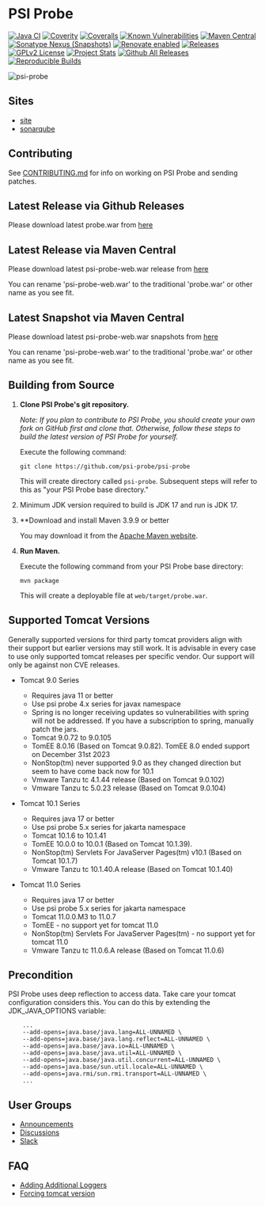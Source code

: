 # PSI Probe

[![Java CI](https://github.com/psi-probe/psi-probe/workflows/Java%20CI/badge.svg)](https://github.com/psi-probe/psi-probe/actions?query=workflow%3A%22Java+CI%22)
[![Coverity](https://scan.coverity.com/projects/28366/badge.svg)](https://scan.coverity.com/projects/28366)
[![Coveralls](https://coveralls.io/repos/github/psi-probe/psi-probe/badge.svg?branch=master)](https://coveralls.io/github/psi-probe/psi-probe?branch=master)
[![Known Vulnerabilities](https://snyk.io/test/github/psi-probe/psi-probe/badge.svg)](https://snyk.io/test/github/psi-probe/psi-probe)
[![Maven Central](https://img.shields.io/maven-central/v/com.github.psi-probe/psi-probe-web)](https://maven-badges.herokuapp.com/maven-central/com.github.psi-probe/psi-probe-web)
[![Sonatype Nexus (Snapshots)](https://img.shields.io/nexus/s/https/central.sonatype.com/com.github.psi-probe/psi-probe-web.svg)](https://central.sonatype.com/content/repositories/snapshots/org/psi-probe/psi-probe-web/)
[![Renovate enabled](https://img.shields.io/badge/renovate-enabled-brightgreen.svg)](https://renovatebot.com/)
[![Releases](https://img.shields.io/github/downloads/psi-probe/psi-probe/psi-probe-5.2.1/total)](https://github.com/psi-probe/psi-probe/releases/download/psi-probe-5.2.1/probe.war)
[![GPLv2 License](https://img.shields.io/badge/license-GPLv2-green.svg)](https://www.gnu.org/licenses/old-licenses/gpl-2.0.html)
[![Project Stats](https://www.openhub.net/p/psi-probe/widgets/project_thin_badge.gif)](https://www.openhub.net/p/psi-probe)
[![Github All Releases](https://img.shields.io/github/downloads/psi-probe/psi-probe/total.svg)]()
[![Reproducible Builds](https://img.shields.io/endpoint?url=https://raw.githubusercontent.com/jvm-repo-rebuild/reproducible-central/master/content/com/github/psi-probe/badge.json)](https://github.com/jvm-repo-rebuild/reproducible-central/blob/master/content/com/github/psi-probe/README.md)

![psi-probe](src/site/resources/images/psi-probe-banner.jpg)

## Sites ##

* [site](https://psi-probe.github.io/psi-probe/)
* [sonarqube](https://sonarcloud.io/project/overview?id=psi-probe_psi-probe)

## Contributing ##

See [CONTRIBUTING.md](CONTRIBUTING.md) for info on working on PSI Probe and sending patches.

## Latest Release via Github Releases ##

Please download latest probe.war from [here](https://github.com/psi-probe/psi-probe/releases/download/psi-probe-5.2.1/probe.war)

## Latest Release via Maven Central ##

Please download latest psi-probe-web.war release from [here](https://oss.sonatype.org/content/repositories/releases/com/github/psi-probe/psi-probe-web/)

You can rename 'psi-probe-web.war' to the traditional 'probe.war' or other name as you see fit.

## Latest Snapshot via Maven Central ##

Please download latest psi-probe-web.war snapshots from [here](https://central.sonatype.com/service/rest/repository/browse/maven-snapshots/com/github/psi-probe/psi-probe-web/)

You can rename 'psi-probe-web.war' to the traditional 'probe.war' or other name as you see fit.

## Building from Source ##

1.  **Clone PSI Probe's git repository.**

    *Note: If you plan to contribute to PSI Probe, you should create your own fork on GitHub first and clone that.  Otherwise, follow these steps to build the latest version of PSI Probe for yourself.*

    Execute the following command:

        git clone https://github.com/psi-probe/psi-probe

    This will create directory called `psi-probe`. Subsequent steps will refer to this as "your PSI Probe base directory."

2.  Minimum JDK version required to build is JDK 17 and run is JDK 17.

3.  **Download and install Maven 3.9.9 or better

    You may download it from the [Apache Maven website](https://maven.apache.org/download.cgi).

4.  **Run Maven.**

    Execute the following command from your PSI Probe base directory:

        mvn package

    This will create a deployable file at `web/target/probe.war`.

## Supported Tomcat Versions

Generally supported versions for third party tomcat providers align with their support but earlier versions may still work.  It is advisable in every case to use only supported tomcat releases per specific vendor.  Our support will only be against non CVE releases.

* Tomcat 9.0 Series

    - Requires java 11 or better
    - Use psi probe 4.x series for javax namespace
    - Spring is no longer receiving updates so vulnerabilities with spring will not be addressed.  If you have a subscription to spring, manually patch the jars.
    - Tomcat 9.0.72 to 9.0.105
    - TomEE 8.0.16 (Based on Tomcat 9.0.82).  TomEE 8.0 ended support on December 31st 2023
    - NonStop(tm) never supported 9.0 as they changed direction but seem to have come back now for 10.1
    - Vmware Tanzu tc 4.1.44 release (Based on Tomcat 9.0.102)
    - Vmware Tanzu tc 5.0.23 release (Based on Tomcat 9.0.104)

* Tomcat 10.1 Series

    - Requires java 17 or better
    - Use psi probe 5.x series for jakarta namespace
    - Tomcat 10.1.6 to 10.1.41
    - TomEE 10.0.0 to 10.0.1 (Based on Tomcat 10.1.39).
    - NonStop(tm) Servlets For JavaServer Pages(tm) v10.1 (Based on Tomcat 10.1.7)
    - Vmware Tanzu tc 10.1.40.A release (Based on Tomcat 10.1.40)

* Tomcat 11.0 Series

    - Requires java 17 or better
    - Use psi probe 5.x series for jakarta namespace
    - Tomcat 11.0.0.M3 to 11.0.7
    - TomEE - no support yet for tomcat 11.0
    - NonStop(tm) Servlets For JavaServer Pages(tm) - no support yet for tomcat 11.0
    - Vmware Tanzu tc 11.0.6.A release (Based on Tomcat 11.0.6)

## Precondition

PSI Probe uses deep reflection to access data. Take care your tomcat configuration considers this.
You can do this by extending the JDK_JAVA_OPTIONS variable:

        ...
        --add-opens=java.base/java.lang=ALL-UNNAMED \
        --add-opens=java.base/java.lang.reflect=ALL-UNNAMED \
        --add-opens=java.base/java.io=ALL-UNNAMED \
        --add-opens=java.base/java.util=ALL-UNNAMED \
        --add-opens=java.base/java.util.concurrent=ALL-UNNAMED \
        --add-opens=java.base/sun.util.locale=ALL-UNNAMED \
        --add-opens=java.rmi/sun.rmi.transport=ALL-UNNAMED \
        ...

## User Groups

* [Announcements](https://groups.google.com/forum/#!forum/psi-probe)
* [Discussions](https://groups.google.com/forum/#!forum/psi-probe-discuss)
* [Slack](https://psi-probe.slack.com/)

## FAQ

* [Adding Additional Loggers](https://github.com/psi-probe/psi-probe/wiki/Adding-Additional-Loggers)
* [Forcing tomcat version](https://github.com/psi-probe/psi-probe/wiki/Troubleshooting#error-on-first-request)
